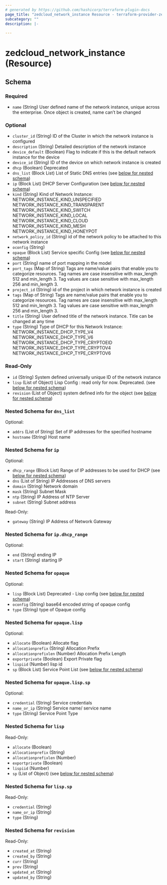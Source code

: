 ```yaml
---
# generated by https://github.com/hashicorp/terraform-plugin-docs
page_title: "zedcloud_network_instance Resource - terraform-provider-zedcloud"
subcategory: ""
description: |-
  
---
```


# zedcloud_network_instance (Resource)





<!-- schema generated by tfplugindocs -->
## Schema

### Required

- `name` (String) User defined name of the network instance, unique across the enterprise. Once object is created, name can’t be changed

### Optional

- `cluster_id` (String) ID of the Cluster in which the network instance is configured
- `description` (String) Detailed description of the network instance
- `device_default` (Boolean) Flag to indicate if this is the default network instance for the device
- `device_id` (String) ID of the device on which network instance is created
- `dhcp` (Boolean) Deprecated
- `dns_list` (Block List) List of Static DNS entries (see [below for nested schema](#nestedblock--dns_list))
- `ip` (Block List) DHCP Server Configuration (see [below for nested schema](#nestedblock--ip))
- `kind` (String) Kind of Network Instance:
NETWORK_INSTANCE_KIND_UNSPECIFIED
NETWORK_INSTANCE_KIND_TRANSPARENT
NETWORK_INSTANCE_KIND_SWITCH
NETWORK_INSTANCE_KIND_LOCAL
NETWORK_INSTANCE_KIND_CLOUD
NETWORK_INSTANCE_KIND_MESH
NETWORK_INSTANCE_KIND_HONEYPOT
- `network_policy_id` (String) id of the network policy to be attached to this network instance
- `oconfig` (String)
- `opaque` (Block List) Service specific Config (see [below for nested schema](#nestedblock--opaque))
- `port` (String) name of port mapping in the model
- `port_tags` (Map of String) Tags are name/value pairs that enable you to categorize resources. Tag names are case insensitive with max_length 512 and min_length 3. Tag values are case sensitive with max_length 256 and min_length 3.
- `project_id` (String) id of the project in which network instance is created
- `tags` (Map of String) Tags are name/value pairs that enable you to categorize resources. Tag names are case insensitive with max_length 512 and min_length 3. Tag values are case sensitive with max_length 256 and min_length 3.
- `title` (String) User defined title of the network instance. Title can be changed at any time
- `type` (String) Type of DHCP for this Network Instance:
NETWORK_INSTANCE_DHCP_TYPE_V4
NETWORK_INSTANCE_DHCP_TYPE_V6
NETWORK_INSTANCE_DHCP_TYPE_CRYPTOEID
NETWORK_INSTANCE_DHCP_TYPE_CRYPTOV4
NETWORK_INSTANCE_DHCP_TYPE_CRYPTOV6

### Read-Only

- `id` (String) System defined universally unique ID of the network instance
- `lisp` (List of Object) Lisp Config : read only for now. Deprecated. (see [below for nested schema](#nestedatt--lisp))
- `revision` (List of Object) system defined info for the object (see [below for nested schema](#nestedatt--revision))

<a id="nestedblock--dns_list"></a>
### Nested Schema for `dns_list`

Optional:

- `addrs` (List of String) Set of IP addresses for the specified hostname
- `hostname` (String) Host name


<a id="nestedblock--ip"></a>
### Nested Schema for `ip`

Optional:

- `dhcp_range` (Block List) Range of IP addresses to be used for DHCP (see [below for nested schema](#nestedblock--ip--dhcp_range))
- `dns` (List of String) IP Addresses of DNS servers
- `domain` (String) Network domain
- `mask` (String) Subnet Mask
- `ntp` (String) IP Address of NTP Server
- `subnet` (String) Subnet address

Read-Only:

- `gateway` (String) IP Address of Network Gateway

<a id="nestedblock--ip--dhcp_range"></a>
### Nested Schema for `ip.dhcp_range`

Optional:

- `end` (String) ending IP
- `start` (String) starting IP



<a id="nestedblock--opaque"></a>
### Nested Schema for `opaque`

Optional:

- `lisp` (Block List) Deprecated - Lisp config (see [below for nested schema](#nestedblock--opaque--lisp))
- `oconfig` (String) base64 encoded string of opaque config
- `type` (String) type of Opaque config

<a id="nestedblock--opaque--lisp"></a>
### Nested Schema for `opaque.lisp`

Optional:

- `allocate` (Boolean) Allocate flag
- `allocationprefix` (String) Allocation Prefix
- `allocationprefixlen` (Number) Allocation Prefix Length
- `exportprivate` (Boolean) Export Private flag
- `lispiid` (Number) lisp id
- `sp` (Block List) Service Point List (see [below for nested schema](#nestedblock--opaque--lisp--sp))

<a id="nestedblock--opaque--lisp--sp"></a>
### Nested Schema for `opaque.lisp.sp`

Optional:

- `credential` (String) Service credentials
- `name_or_ip` (String) Service name/ service name
- `type` (String) Service Point Type




<a id="nestedatt--lisp"></a>
### Nested Schema for `lisp`

Read-Only:

- `allocate` (Boolean)
- `allocationprefix` (String)
- `allocationprefixlen` (Number)
- `exportprivate` (Boolean)
- `lispiid` (Number)
- `sp` (List of Object) (see [below for nested schema](#nestedobjatt--lisp--sp))

<a id="nestedobjatt--lisp--sp"></a>
### Nested Schema for `lisp.sp`

Read-Only:

- `credential` (String)
- `name_or_ip` (String)
- `type` (String)



<a id="nestedatt--revision"></a>
### Nested Schema for `revision`

Read-Only:

- `created_at` (String)
- `created_by` (String)
- `curr` (String)
- `prev` (String)
- `updated_at` (String)
- `updated_by` (String)


